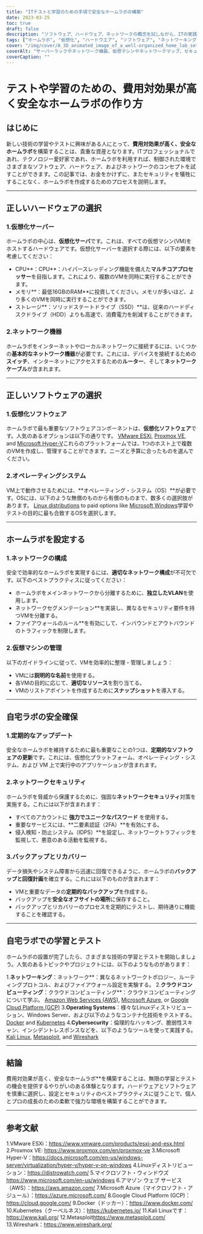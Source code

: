 ```yaml
---
title: "ITテストと学習のための手頃で安全なホームラボの構築"
date: 2023-03-25
toc: true
draft: false
description: "ソフトウェア、ハードウェア、ネットワークの概念を試しながら、ITの実践的な体験ができる、費用対効果が高く、安全なホームラボの作り方を学びます。"
tags: ["ホームラボ", "仮想化", "ハードウエア", "ソフトウェア", "ネットワーキング", "セキュリティ", "学習", "テスティング", "ITプロフェッショナル", "テクノマニア", "ブイエムウェア", "プロキシモックス", "ハイパーブイ", "リナックス", "ウィンドウズ", "ネットワーク構成", "仮想マシン管理", "バックアップとリカバリー", "クラウドコンピューティング", "サイバーセキュリティ"]
cover: "/img/cover/A_3D_animated_image_of_a_well-organized_home_lab_setup.png"
coverAlt: "サーバーラックやネットワーク機器、仮想マシンやネットワークマップ、セキュリティ機能などを表示する各種画面など、居心地の良い自宅ラボのセットアップが整った様子を3Dアニメーションで表現しています。"
coverCaption: ""
---
```


# テストや学習のための、費用対効果が高く安全なホームラボの作り方

## はじめに

新しい技術の学習やテストに興味がある人にとって、**費用対効果が高く、安全なホームラボ**を構築することは、貴重な資産となります。ITプロフェッショナルであれ、テクノロジー愛好家であれ、ホームラボを利用すれば、制御された環境でさまざまなソフトウェア、ハードウェア、およびネットワークのコンセプトを試すことができます。この記事では、お金をかけずに、またセキュリティを犠牲にすることなく、ホームラボを作成するためのプロセスを説明します。

______

## 正しいハードウェアの選択

### 1.仮想化サーバー

ホームラボの中心は、**仮想化サーバ**です。これは、すべての仮想マシン(VM)をホストするハードウェアです。仮想化サーバーを選択する際には、以下の要素を考慮してください：

- CPU**：CPU**：ハイパースレッディング機能を備えた**マルチコアプロセッサー**を目指します。これにより、複数のVMを同時に実行することができます。
- メモリ**：最低16GBのRAM**に投資してください。メモリが多いほど、より多くのVMを同時に実行することができます。
- ストレージ**：ソリッドステートドライブ（SSD）**は、従来のハードディスクドライブ（HDD）よりも高速で、消費電力を削減することができます。

### 2.ネットワーク機器

ホームラボをインターネットやローカルネットワークに接続するには、いくつかの**基本的なネットワーク機器**が必要です。これには、デバイスを接続するための**スイッチ**、インターネットにアクセスするための**ルーター**、そして**ネットワークケーブル**が含まれます。

______

## 正しいソフトウェアの選択

### 1.仮想化ソフトウェア

ホームラボで最も重要なソフトウェアコンポーネントは、**仮想化ソフトウェア**です。人気のあるオプションは以下の通りです。 [VMware ESXi](https://www.vmware.com/products/esxi-and-esx.html), [Proxmox VE](https://www.proxmox.com/en/proxmox-ve), and [Microsoft Hyper-V](https://docs.microsoft.com/en-us/windows-server/virtualization/hyper-v/hyper-v-on-windows)これらのプラットフォームでは、1つのホスト上で複数のVMを作成し、管理することができます。ニーズと予算に合ったものを選んでください。

### 2.オペレーティングシステム

VM上で動作させるためには、**オペレーティング・システム（OS）**が必要です。OSには、以下のような無償のものから有償のものまで、数多くの選択肢があります。 [Linux distributions](https://distrowatch.com/) to paid options like [Microsoft Windows](https://www.microsoft.com/en-us/windows)学習やテストの目的に最も合致するOSを選択します。

______

## ホームラボを設定する

### 1.ネットワークの構成

安全で効率的なホームラボを実現するには、**適切なネットワーク構成**が不可欠です。以下のベストプラクティスに従ってください：

- ホームラボをメインネットワークから分離するために、**独立したVLAN**を使用します。
- ネットワークセグメンテーション**を実装し、異なるセキュリティ要件を持つVMを分離する。
- ファイアウォールのルール**を有効にして、インバウンドとアウトバウンドのトラフィックを制限します。

### 2.仮想マシンの管理

以下のガイドラインに従って、VMを効率的に整理・管理しましょう：

- VMには**説明的な名前**を使用する。
- 各VMの目的に応じて、**適切なリソース**を割り当てる。
- VMのリストアポイントを作成するために**スナップショット**を導入する。

______

## 自宅ラボの安全確保

### 1.定期的なアップデート

安全なホームラボを維持するために最も重要なことの1つは、**定期的なソフトウェアの更新**です。これには、仮想化プラットフォーム、オペレーティング・システム、および VM 上で実行中のアプリケーションが含まれます。

### 2.ネットワークセキュリティ

ホームラボを脅威から保護するために、強固な**ネットワークセキュリティ**対策を実施する。これには以下が含まれます：

- すべてのアカウントに **強力でユニークなパスワード** を使用する。
- 重要なサービスには、**二要素認証（2FA）**を有効にする。
- 侵入検知・防止システム（IDPS）**を設定し、ネットワークトラフィックを監視して、悪意のある活動を監視する。

### 3.バックアップとリカバリー

データ損失やシステム障害から迅速に回復できるように、ホームラボの**バックアップと回復計画**を確立する。これには以下のものが含まれます：

- VMと重要なデータの**定期的なバックアップ**を作成する。
- バックアップを**安全なオフサイトの場所**に保存すること。
- バックアップとリカバリーのプロセスを定期的にテストし、期待通りに機能することを確認する。

______

## 自宅ラボでの学習とテスト

ホームラボの設置が完了したら、さまざまな技術の学習とテストを開始しましょう。人気のあるトピックやプロジェクトには、以下のようなものがあります：

1.**ネットワーキング**：ネットワーク**：異なるネットワークトポロジー、ルーティングプロトコル、およびファイアウォール設定を実験する。
2.**クラウドコンピューティング**：クラウドコンピューティング**：クラウドコンピューティングについて学ぶ。 [Amazon Web Services (AWS)](https://aws.amazon.com/), [Microsoft Azure](https://azure.microsoft.com/), or [Google Cloud Platform (GCP)](https://cloud.google.com/)
3.**Operating Systems**：様々なLinuxディストリビューション、Windows Server、および以下のようなコンテナ化技術をテストする。 [Docker](https://www.docker.com/) and [Kubernetes](https://kubernetes.io/)
4.**Cybersecurity**：倫理的なハッキング、脆弱性スキャン、インシデントレスポンスなどを、以下のようなツールを使って実践する。 [Kali Linux](https://www.kali.org/), [Metasploit](https://www.metasploit.com/), and [Wireshark](https://www.wireshark.org/)

______

## 結論

費用対効果が高く、安全なホームラボ**を構築することは、無限の学習とテストの機会を提供するやりがいのある体験となります。ハードウェアとソフトウェアを慎重に選択し、設定とセキュリティのベストプラクティスに従うことで、個人とプロの成長のための柔軟で強力な環境を構築することができます。

______

## 参考文献

1.VMware ESXi：<https://www.vmware.com/products/esxi-and-esx.html>
2.Proxmox VE: <https://www.proxmox.com/en/proxmox-ve>
3.Microsoft Hyper-V：<https://docs.microsoft.com/en-us/windows-server/virtualization/hyper-v/hyper-v-on-windows>
4.Linuxディストリビューション：<https://distrowatch.com/>
5.マイクロソフト・ウィンドウズ<https://www.microsoft.com/en-us/windows>
6.アマゾン ウェブ サービス（AWS）：<https://aws.amazon.com/>
7.Microsoft Azure（マイクロソフト・アジュール）：<https://azure.microsoft.com/>
8.Google Cloud Platform (GCP)：<https://cloud.google.com/>
9.Docker（ドッカー）：<https://www.docker.com/>
10.Kubernetes（クーベルネス）：<https://kubernetes.io/>
11.Kali Linuxです：<https://www.kali.org/>
12.Metasploit<https://www.metasploit.com/>
13.Wireshark：<https://www.wireshark.org/>
